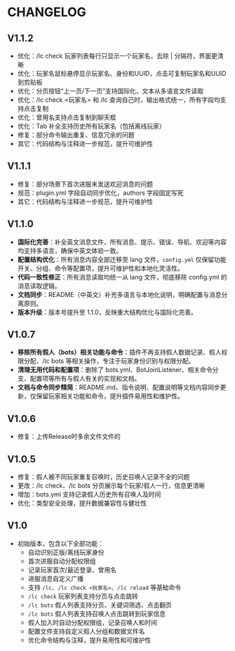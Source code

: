 # CHANGELOG

## V1.1.2
- 优化：/lc check 玩家列表每行只显示一个玩家名，去除 | 分隔符，界面更清晰
- 优化：玩家名鼠标悬停显示玩家名、身份和UUID，点击可复制玩家名和UUID到剪贴板
- 优化：分页按钮“上一页/下一页”支持国际化，文本从多语言文件读取
- 优化：/lc check <玩家名> 和 /lc 查询自己时，输出格式统一，所有字段均支持点击复制
- 优化：曾用名支持点击复制到聊天框
- 优化：Tab 补全支持历史所有玩家名（包括离线玩家）
- 修复：部分命令输出重复、信息冗余的问题
- 其它：代码结构与注释进一步规范，提升可维护性

## V1.1.1
- 修复：部分场景下首次进服未发送欢迎消息的问题
- 规范：plugin.yml 字段自动同步优化，authors 字段固定写死
- 其它：代码结构与注释进一步规范，提升可维护性

## V1.1.0
- **国际化完善**：补全英文消息文件，所有消息、提示、错误、导航、欢迎等内容均支持多语言，确保中英文体验一致。
- **配置结构优化**：所有消息内容全部迁移至 lang 文件，`config.yml` 仅保留功能开关、分组、命令等配置项，提升可维护性和本地化灵活性。
- **代码一致性修正**：所有消息读取均统一从 lang 文件，彻底移除 config.yml 的消息读取逻辑。
- **文档同步**：README（中英文）补充多语言与本地化说明，明确配置与消息分离原则。
- **版本升级**：版本号提升至 1.1.0，反映重大结构优化与国际化完善。

## V1.0.7
- **移除所有假人（bots）相关功能与命令**：插件不再支持假人数据记录、假人权限分配、/lc bots 等相关操作，专注于玩家身份识别与权限分配。
- **清理无用代码和配置项**：删除了 bots.yml、BotJoinListener、相关命令分支、配置项等所有与假人有关的实现和文档。
- **文档与命令同步精简**：README.md、指令说明、配置说明等文档内容同步更新，仅保留玩家相关功能和命令，提升插件易用性和维护性。

## V1.0.6
- 修复：上传Release时多余文件文件的

## V1.0.5
- 修复：假人被不同玩家重复召唤时，历史召唤人记录不全的问题
- 更改：/lc check、/lc bots 分页展示每个玩家/假人一行，信息更清晰
- 增加：bots.yml 支持记录假人历史所有召唤人及时间
- 优化：类型安全处理，提升数据兼容性与健壮性

## V1.0
- 初始版本，包含以下全部功能：
  - 自动识别正版/离线玩家身份
  - 首次进服自动分配权限组
  - 记录玩家首次/最近登录、曾用名
  - 进服消息自定义广播
  - 支持 `/lc`、`/lc check <玩家名>`、`/lc reload` 等基础命令
  - `/lc check` 玩家列表支持分页与点击跳转
  - `/lc bots` 假人列表支持分页、关键词筛选、点击翻页
  - `/lc bots` 假人列表支持召唤人点击跳转到玩家信息
  - 假人加入时自动分配权限组，记录召唤人和时间
  - 配置文件支持自定义假人分组和数据文件名
  - 优化命令结构与注释，提升易用性和可维护性
